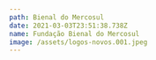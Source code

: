 ```yaml
---
path: Bienal do Mercosul
date: 2021-03-03T23:51:38.738Z
name: Fundação Bienal do Mercosul
image: /assets/logos-novos.001.jpeg
---
```


